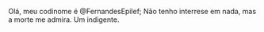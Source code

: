 Olá, meu codinome é @FernandesEpilef;
Não tenho interrese em nada, mas a morte me admira.
Um indigente.
